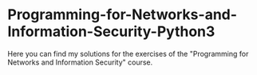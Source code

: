 # Programming-for-Networks-and-Information-Security-Python3
Here you can find my solutions for the exercises of the "Programming for Networks and Information Security" course.
